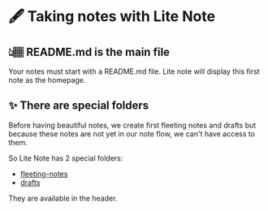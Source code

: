 # 🖋 Taking notes with Lite Note

## 👆🏽 README.md is the main file

Your notes must start with a README.md file. Lite note will display this first note as the homepage.

## ✨ There are special folders

Before having beautiful notes, we create first fleeting notes and drafts but because these notes are not yet in our note flow, we can't have access to them.

So Lite Note has 2 special folders:
- [fleeting-notes](https://litenote.space/lite-note/getting-started/fleeting-notes)
- [drafts](https://litenote.space/lite-note/getting-started/drafts)

They are available in the header.
